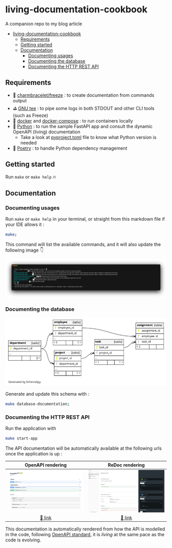 # living-documentation-cookbook

A companion repo to my blog article

- [living-documentation-cookbook](#living-documentation-cookbook)
  - [Requirements](#requirements)
  - [Getting started](#getting-started)
  - [Documentation](#documentation)
    - [Documenting usages](#documenting-usages)
    - [Documenting the database](#documenting-the-database)
    - [Documenting the HTTP REST API](#documenting-the-http-rest-api)


## Requirements

- 📸 [charmbracelet/freeze](https://github.com/charmbracelet/freeze) : to create documentation from commands output
- ⛳️ [GNU tee](https://tldr.inbrowser.app/pages/common/tee) : to pipe some logs in both STDOUT and other CLI tools (such as Freeze)
- 🐳 [docker](https://docs.docker.com/engine/install/) and [docker-compose](https://docs.docker.com/compose/install/) : to run containers locally
- 🐍 [Python](https://www.python.org/downloads/) : to run the sample FastAPI app and consult the dynamic OpenAPI (living) documentation
  - Take a look at [pyproject.toml](./coolcover_company/pyproject.toml) file to know what Python version is needed
- 💐 [Poetry](https://python-poetry.org/) : to handle Python dependency management

## Getting started

Run `make` or `make help` 🔥

## Documentation

### Documenting usages

Run `make` or `make help` in your terminal, or straight from this markdown file if your IDE allows it :

```sh
make;
```

This command will list the available commands, and it will also update the following image 👇

![Available commands generated automatically](./docs/available-commands.png)

### Documenting the database

![Database documentation](./docs/database/relationships.real.compact.png)

Generate and update this schema with :

```bash
make database-documentation;
```

### Documenting the HTTP REST API

Run the application with

```bash
make start-app
```

The API documentation will be automatically available at the following urls once the application is up :

|          OpenAPI rendering           |            ReDoc rendering             |
| :----------------------------------: | :------------------------------------: |
|   ![](./docs/rest_api/openapi.png)   |     ![](./docs/rest_api/redoc.png)     |
| [🔗 link](http://127.0.0.1:8000/docs) | [🔗  link](http://127.0.0.1:8000/redoc) |

This documentation is automatically rendered from how the API is modelled in the code, following [OpenAPI standard](https://swagger.io/specification/), it is *living* at the same pace as the code is evolving.
